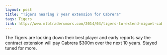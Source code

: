 ```yaml
---
layout: post
title: "Tigers nearing 7 year extension for Cabrera"
tags: Tigers
link: http://www.mlbtraderumors.com/2014/03/tigers-to-extend-miguel-cabrera.html
---
```


The Tigers are locking down their best player and early reports say the contract extension will pay Cabrera $300m over the next 10 years. Stayed tuned for more. 
